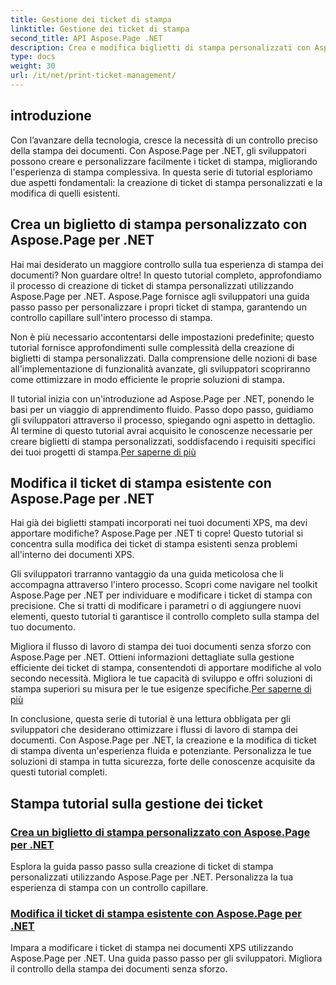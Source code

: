 ```yaml
---
title: Gestione dei ticket di stampa
linktitle: Gestione dei ticket di stampa
second_title: API Aspose.Page .NET
description: Crea e modifica biglietti di stampa personalizzati con Aspose.Page per .NET. Personalizza facilmente la tua esperienza di stampa con il controllo capillare dei documenti XPS.
type: docs
weight: 30
url: /it/net/print-ticket-management/
---
```


## introduzione

Con l’avanzare della tecnologia, cresce la necessità di un controllo preciso della stampa dei documenti. Con Aspose.Page per .NET, gli sviluppatori possono creare e personalizzare facilmente i ticket di stampa, migliorando l'esperienza di stampa complessiva. In questa serie di tutorial esploriamo due aspetti fondamentali: la creazione di ticket di stampa personalizzati e la modifica di quelli esistenti.

## Crea un biglietto di stampa personalizzato con Aspose.Page per .NET

Hai mai desiderato un maggiore controllo sulla tua esperienza di stampa dei documenti? Non guardare oltre! In questo tutorial completo, approfondiamo il processo di creazione di ticket di stampa personalizzati utilizzando Aspose.Page per .NET. Aspose.Page fornisce agli sviluppatori una guida passo passo per personalizzare i propri ticket di stampa, garantendo un controllo capillare sull'intero processo di stampa.

Non è più necessario accontentarsi delle impostazioni predefinite; questo tutorial fornisce approfondimenti sulle complessità della creazione di biglietti di stampa personalizzati. Dalla comprensione delle nozioni di base all'implementazione di funzionalità avanzate, gli sviluppatori scopriranno come ottimizzare in modo efficiente le proprie soluzioni di stampa.

Il tutorial inizia con un'introduzione ad Aspose.Page per .NET, ponendo le basi per un viaggio di apprendimento fluido. Passo dopo passo, guidiamo gli sviluppatori attraverso il processo, spiegando ogni aspetto in dettaglio. Al termine di questo tutorial avrai acquisito le conoscenze necessarie per creare biglietti di stampa personalizzati, soddisfacendo i requisiti specifici dei tuoi progetti di stampa.[Per saperne di più](./create-custom-print-ticket/)

## Modifica il ticket di stampa esistente con Aspose.Page per .NET

Hai già dei biglietti stampati incorporati nei tuoi documenti XPS, ma devi apportare modifiche? Aspose.Page per .NET ti copre! Questo tutorial si concentra sulla modifica dei ticket di stampa esistenti senza problemi all'interno dei documenti XPS.

Gli sviluppatori trarranno vantaggio da una guida meticolosa che li accompagna attraverso l'intero processo. Scopri come navigare nel toolkit Aspose.Page per .NET per individuare e modificare i ticket di stampa con precisione. Che si tratti di modificare i parametri o di aggiungere nuovi elementi, questo tutorial ti garantisce il controllo completo sulla stampa del tuo documento.

Migliora il flusso di lavoro di stampa dei tuoi documenti senza sforzo con Aspose.Page per .NET. Ottieni informazioni dettagliate sulla gestione efficiente dei ticket di stampa, consentendoti di apportare modifiche al volo secondo necessità. Migliora le tue capacità di sviluppo e offri soluzioni di stampa superiori su misura per le tue esigenze specifiche.[Per saperne di più](./print-ticket-management/aspose.page/)

In conclusione, questa serie di tutorial è una lettura obbligata per gli sviluppatori che desiderano ottimizzare i flussi di lavoro di stampa dei documenti. Con Aspose.Page per .NET, la creazione e la modifica di ticket di stampa diventa un'esperienza fluida e potenziante. Personalizza le tue soluzioni di stampa in tutta sicurezza, forte delle conoscenze acquisite da questi tutorial completi.
## Stampa tutorial sulla gestione dei ticket
### [Crea un biglietto di stampa personalizzato con Aspose.Page per .NET](./create-custom-print-ticket/)
Esplora la guida passo passo sulla creazione di ticket di stampa personalizzati utilizzando Aspose.Page per .NET. Personalizza la tua esperienza di stampa con un controllo capillare.
### [Modifica il ticket di stampa esistente con Aspose.Page per .NET](./print-ticket-management/aspose.page/)
Impara a modificare i ticket di stampa nei documenti XPS utilizzando Aspose.Page per .NET. Una guida passo passo per gli sviluppatori. Migliora il controllo della stampa dei documenti senza sforzo.